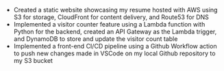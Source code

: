 -	Created a static website showcasing my resume hosted with AWS using S3 for storage, CloudFront for content delivery, and Route53 for DNS
-	Implemented a visitor counter feature using a Lambda function with Python for the backend, created an API Gateway as the Lambda trigger, and DynamoDB to store and update the visitor count table
-	Implemented a front-end CI/CD pipeline using a Github Workflow action to push new changes made in VSCode on my local Github repository to my S3 bucket
